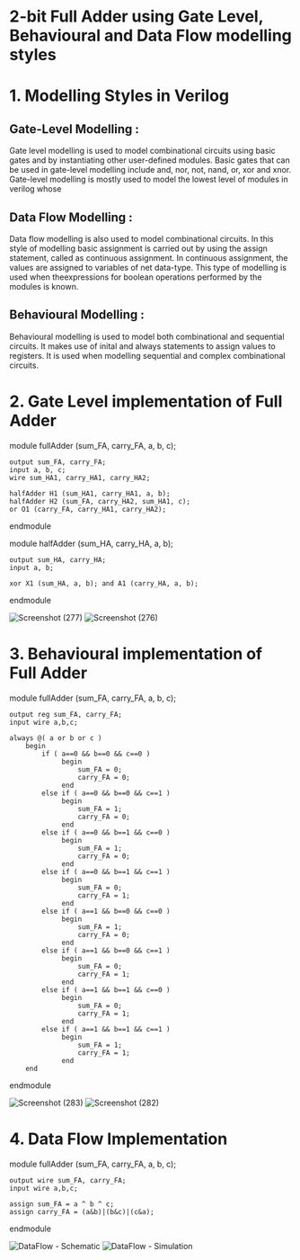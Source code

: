 
# 2-bit Full Adder using Gate Level, Behavioural and Data Flow modelling styles

# 1. Modelling Styles in Verilog

## Gate-Level Modelling  :

Gate level modelling is used to model combinational circuits using basic gates and by instantiating other user-defined modules.
Basic gates that can be used in gate-level modelling include and, nor, not, nand, or, xor and xnor.
Gate-level modelling is mostly used to model the lowest level of modules in verilog whose 

## Data Flow Modelling   :

Data flow modelling is also used to model combinational circuits. In this style of modelling basic assignment is carried out by using the assign statement, called as continuous assignment. In continuous assignment, the values are assigned to variables of net data-type.
This type of modelling is used when theexpressions for boolean operations performed by the modules is known.

## Behavioural Modelling :

Behavioural modelling is used to model both combinational and sequential circuits. It makes use of inital and always statements to assign values to registers.
It is used when modelling sequential and complex combinational circuits.

# 2. Gate Level implementation of Full Adder

module fullAdder (sum_FA, carry_FA, a, b, c);

	output sum_FA, carry_FA; 
	input a, b, c; 
	wire sum_HA1, carry_HA1, carry_HA2;

	halfAdder H1 (sum_HA1, carry_HA1, a, b);
	halfAdder H2 (sum_FA, carry_HA2, sum_HA1, c);
	or O1 (carry_FA, carry_HA1, carry_HA2);

endmodule

module halfAdder (sum_HA, carry_HA, a, b);

	output sum_HA, carry_HA;
	input a, b;

	xor X1 (sum_HA, a, b); and A1 (carry_HA, a, b);

endmodule

![Screenshot (277)](https://user-images.githubusercontent.com/110777645/198817089-581876fe-544f-4659-8c3a-32c34421ed17.png)
![Screenshot (276)](https://user-images.githubusercontent.com/110777645/198817085-b0d3f46f-a8b0-4d5a-8f60-6b9e90cc84bc.png)

# 3. Behavioural implementation of Full Adder

module fullAdder (sum_FA, carry_FA, a, b, c);

	output reg sum_FA, carry_FA;
	input wire a,b,c;

	always @( a or b or c )
		begin
			if ( a==0 && b==0 && c==0 )
			     begin
			         sum_FA = 0;
			         carry_FA = 0;
			     end
			else if ( a==0 && b==0 && c==1 )
			     begin
			         sum_FA = 1;
			         carry_FA = 0;
			     end
			else if ( a==0 && b==1 && c==0 )
			     begin
			         sum_FA = 1;
			         carry_FA = 0;
			     end
			else if ( a==0 && b==1 && c==1 )
			     begin
			         sum_FA = 0;
			         carry_FA = 1;
			     end
			else if ( a==1 && b==0 && c==0 )
			     begin
			         sum_FA = 1;
			         carry_FA = 0;
			     end
			else if ( a==1 && b==0 && c==1 )
			     begin
			         sum_FA = 0;
			         carry_FA = 1;
			     end
			else if ( a==1 && b==1 && c==0 )
			     begin
			         sum_FA = 0;
			         carry_FA = 1;
			     end
			else if ( a==1 && b==1 && c==1 )
			     begin
			         sum_FA = 1;
			         carry_FA = 1;
			     end
		end
endmodule

![Screenshot (283)](https://user-images.githubusercontent.com/110777645/198817301-99978fab-9b2b-42ac-afc0-7ee9ec55efb9.png)
![Screenshot (282)](https://user-images.githubusercontent.com/110777645/198817305-4b49a4ea-7ac5-42ad-8288-cf1ece37f88d.png)

# 4. Data Flow Implementation

module fullAdder (sum_FA, carry_FA, a, b, c);

	output wire sum_FA, carry_FA;
	input wire a,b,c;

	assign sum_FA = a ^ b ^ c;
	assign carry_FA = (a&b)|(b&c)|(c&a);

endmodule

![DataFlow - Schematic](https://user-images.githubusercontent.com/110777645/198817277-0bb5ea95-730f-4321-9cd4-108a5e46d385.png)
![DataFlow - Simulation](https://user-images.githubusercontent.com/110777645/198817276-b1123140-8e3a-492d-b65d-17e99bc5e8a3.png)
